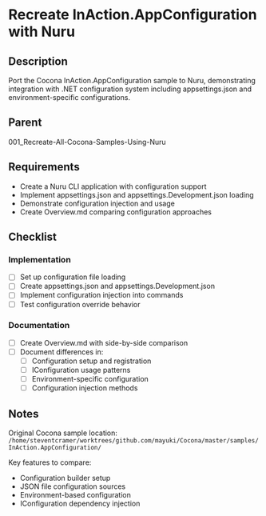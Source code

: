 # Recreate InAction.AppConfiguration with Nuru

## Description

Port the Cocona InAction.AppConfiguration sample to Nuru, demonstrating integration with .NET configuration system including appsettings.json and environment-specific configurations.

## Parent
001_Recreate-All-Cocona-Samples-Using-Nuru

## Requirements

- Create a Nuru CLI application with configuration support
- Implement appsettings.json and appsettings.Development.json loading
- Demonstrate configuration injection and usage
- Create Overview.md comparing configuration approaches

## Checklist

### Implementation
- [ ] Set up configuration file loading
- [ ] Create appsettings.json and appsettings.Development.json
- [ ] Implement configuration injection into commands
- [ ] Test configuration override behavior

### Documentation
- [ ] Create Overview.md with side-by-side comparison
- [ ] Document differences in:
  - [ ] Configuration setup and registration
  - [ ] IConfiguration usage patterns
  - [ ] Environment-specific configuration
  - [ ] Configuration injection methods

## Notes

Original Cocona sample location: `/home/steventcramer/worktrees/github.com/mayuki/Cocona/master/samples/InAction.AppConfiguration/`

Key features to compare:
- Configuration builder setup
- JSON file configuration sources
- Environment-based configuration
- IConfiguration dependency injection